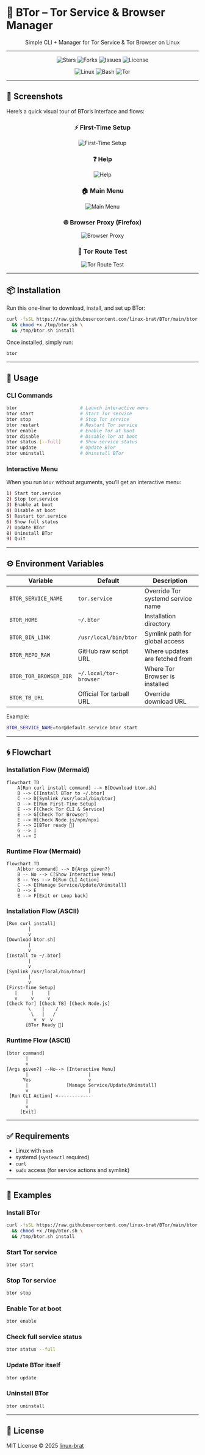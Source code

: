 <p align="center">
  <h1>🧅 BTor – Tor Service & Browser Manager</h1>
</p>

<p align="center">
  Simple CLI + Manager for Tor Service & Tor Browser on Linux
</p>

---

<p align="center">
  <img src="https://img.shields.io/github/stars/linux-brat/btor?style=for-the-badge&logo=github&color=blue" alt="Stars"/>
  <img src="https://img.shields.io/github/forks/linux-brat/btor?style=for-the-badge&logo=github&color=blueviolet" alt="Forks"/>
  <img src="https://img.shields.io/github/issues/linux-brat/btor?style=for-the-badge&logo=github&color=red" alt="Issues"/>
  <img src="https://img.shields.io/github/license/linux-brat/btor?style=for-the-badge&color=success" alt="License"/>
</p>

<p align="center">
  <img src="https://img.shields.io/badge/Made%20for-Linux-2ea44f?style=for-the-badge&logo=linux" alt="Linux"/>
  <img src="https://img.shields.io/badge/Shell-Bash-4EAA25?style=for-the-badge&logo=gnu-bash&logoColor=white" alt="Bash"/>
  <img src="https://img.shields.io/badge/Tor-Network-7D4698?style=for-the-badge&logo=tor-project&logoColor=white" alt="Tor"/>
</p>

---

## 📸 Screenshots

Here’s a quick visual tour of BTor’s interface and flows:

<div align="center">

### ⚡ First-Time Setup

![First-Time Setup](screenshots/ss5.png)

### ❓ Help

![Help](screenshots/ss4.png)

### 🏠 Main Menu

![Main Menu](screenshots/ss1.png)

### 🌐 Browser Proxy (Firefox)

![Browser Proxy](screenshots/ss3.png)

### 🧪 Tor Route Test

![Tor Route Test](screenshots/ss2.png)

</div>

---

## 📦 Installation

Run this one-liner to download, install, and set up BTor:

```bash
curl -fsSL https://raw.githubusercontent.com/linux-brat/BTor/main/btor.sh -o /tmp/btor.sh \
  && chmod +x /tmp/btor.sh \
  && /tmp/btor.sh install
```

Once installed, simply run:

```bash
btor
```

---

## 🔧 Usage

### CLI Commands

```bash
btor                       # Launch interactive menu
btor start                 # Start Tor service
btor stop                  # Stop Tor service
btor restart               # Restart Tor service
btor enable                # Enable Tor at boot
btor disable               # Disable Tor at boot
btor status [--full]       # Show service status
btor update                # Update BTor
btor uninstall             # Uninstall BTor
```

### Interactive Menu

When you run `btor` without arguments, you’ll get an interactive menu:

```bash
1) Start tor.service
2) Stop tor.service
3) Enable at boot
4) Disable at boot
5) Restart tor.service
6) Show full status
7) Update BTor
8) Uninstall BTor
9) Quit
```

---

## ⚙️ Environment Variables

| Variable               | Default                  | Description                       |
| ---------------------- | ------------------------ | --------------------------------- |
| `BTOR_SERVICE_NAME`    | `tor.service`            | Override Tor systemd service name |
| `BTOR_HOME`            | `~/.btor`                | Installation directory            |
| `BTOR_BIN_LINK`        | `/usr/local/bin/btor`    | Symlink path for global access    |
| `BTOR_REPO_RAW`        | GitHub raw script URL    | Where updates are fetched from    |
| `BTOR_TOR_BROWSER_DIR` | `~/.local/tor-browser`   | Where Tor Browser is installed    |
| `BTOR_TB_URL`          | Official Tor tarball URL | Override download URL             |

Example:

```bash
BTOR_SERVICE_NAME=tor@default.service btor start
```

---

## 🌀 Flowchart

### Installation Flow (Mermaid)

```mermaid
flowchart TD
    A[Run curl install command] --> B[Download btor.sh]
    B --> C[Install BTor to ~/.btor]
    C --> D[Symlink /usr/local/bin/btor]
    D --> E[Run First-Time Setup]
    E --> F[Check Tor CLI & Service]
    E --> G[Check Tor Browser]
    E --> H[Check Node.js/npm/npx]
    F --> I[BTor ready 🎉]
    G --> I
    H --> I
```

### Runtime Flow (Mermaid)

```mermaid
flowchart TD
    A[btor command] --> B{Args given?}
    B -- No --> C[Show Interactive Menu]
    B -- Yes --> D[Run CLI Action]
    C --> E[Manage Service/Update/Uninstall]
    D --> E
    E --> F[Exit or Loop back]
```

### Installation Flow (ASCII)

```
[Run curl install]
        |
        v
[Download btor.sh]
        |
        v
[Install to ~/.btor]
        |
        v
[Symlink /usr/local/bin/btor]
        |
        v
[First-Time Setup]
   |     |     |
   v     v     v
[Check Tor] [Check TB] [Check Node.js]
        \    |    /
         \   |   /
          v  v  v
       [BTor Ready 🎉]
```

### Runtime Flow (ASCII)

```
[btor command]
       |
       v
[Args given?] --No--> [Interactive Menu]
       |                      |
      Yes                     v
       |              [Manage Service/Update/Uninstall]
       v                      |
 [Run CLI Action] <------------
       |
       v
     [Exit]
```

---

## ✅ Requirements

* Linux with `bash`
* systemd (`systemctl` required)
* `curl`
* `sudo` access (for service actions and symlink)

---

## 📖 Examples

### Install BTor

```bash
curl -fsSL https://raw.githubusercontent.com/linux-brat/BTor/main/btor.sh -o /tmp/btor.sh \
  && chmod +x /tmp/btor.sh \
  && /tmp/btor.sh install
```

### Start Tor service

```bash
btor start
```

### Stop Tor service

```bash
btor stop
```

### Enable Tor at boot

```bash
btor enable
```

### Check full service status

```bash
btor status --full
```

### Update BTor itself

```bash
btor update
```

### Uninstall BTor

```bash
btor uninstall
```

---

## 📜 License

MIT License © 2025 [linux-brat](LICENSE)

